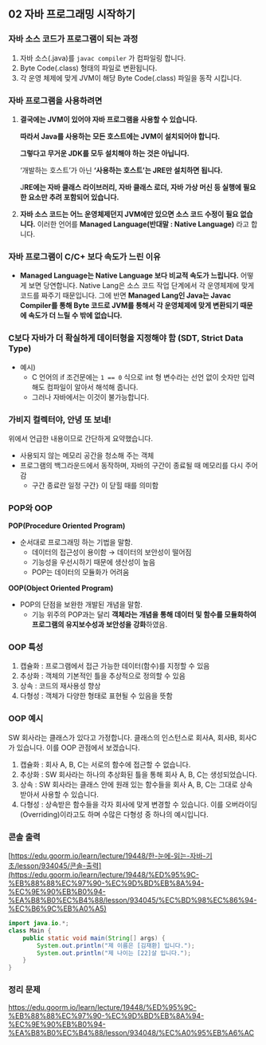 ## 02 자바 프로그래밍 시작하기

### 자바 소스 코드가 프로그램이 되는 과정

1. 자바 소스(.java)를 `javac compiler` 가 컴파일링 합니다.
2. Byte Code(.class) 형태의 파일로 변환됩니다.
3. 각 운영 체제에 맞게 JVM이 해당 Byte Code(.class) 파일을 동작 시킵니다.

### 자바 프로그램을 사용하려면

1. **결국에는 JVM이 있어야 자바 프로그램을 사용할 수 있습니다.**
    
    **따라서 Java를 사용하는 모든 호스트에는 JVM이 설치되어야 합니다.**
    
    **그렇다고 무거운 JDK를 모두 설치해야 하는 것은 아닙니다.**
    
    ‘개발하는 호스트’가 아닌 **‘사용하는 호스트’는 JRE만 설치하면 됩니다.**
    
    J**RE에는 자바 클래스 라이브러리, 자바 클래스 로더, 자바 가상 머신 등 실행에 필요한 요소만 추려 포함되어 있습니다.**
    
2. **자바 소스 코드는 어느 운영체제던지 JVM에만 있으면 소스 코드 수정이 필요 없습니다.**
이러한 언어를 **Managed Language(반대말 : Native Language)** 라고 합니다.

### 자바 프로그램이 C/C+ 보다 속도가 느린 이유

- **Managed Language는 Native Language 보다 비교적 속도가 느립니다.**
어떻게 보면 당연합니다. 
Native Lang은 소스 코드 작업 단계에서 각 운영체제에 맞게 코드를 짜주기 때문입니다.
그에 반면 **Managed Lang인 Java는 Javac Compiler를 통해 Byte 코드로 JVM를 통해서 각 운영체제에 맞게 변환되기 때문에 속도가 더 느릴 수 밖에 없습니다.**

### C보다 자바가 더 확실하게 데이터형을 지정해야 함 (SDT, Strict Data Type)

- 예시)
    - C 언어의 if 조건문에는 `1 == 0` 식으로 int 형 변수라는 선언 없이 숫자만 입력해도 컴파일이 알아서 해석해 줍니다.
    - 그러나 자바에서는 이것이 불가능합니다.

### 가비지 컬렉터야, 안녕 또 보네!

위에서 언급한 내용이므로 간단하게 요약했습니다.

- 사용되지 않는 메모리 공간을 청소해 주는 객체
- 프로그램의 백그라운드에서 동작하며, 자바의 구간이 종료될 때 메모리를 다시 주어감
    - 구간 종료란 일정 구간`}` 이 닫힐 때를 의미함

### POP와 OOP

**POP(Procedure Oriented Program)**

- 순서대로 프로그래밍 하는 기법을 말함.
    - 데이터의 접근성이 용이함 → 데이터의 보안성이 떨어짐
    - 기능성을 우선시하기 때문에 생산성이 높음
    - POP는 데이터의 모듈화가 어려움

**OOP(Object Oriented Program)**

- POP의 단점을 보완한 개발된 개념을 말함.
    - 기능 위주의 POP과는 달리 **객체라는 개념을 통해 데이터 및 함수를 모듈화하여 프로그램의 유지보수성과 보안성을 강화**하였음.

### OOP 특성

1. 캡슐화 : 프로그램에서 접근 가능한 데이터(함수)를 지정할 수 있음
2. 추상화 : 객체의 기본적인 틀을 추상적으로 정의할 수 있음
3. 상속 : 코드의 재사용성 향상
4. 다형성 : 객체가 다양한 형태로 표현될 수 있음을 뜻함

### OOP 예시
SW 회사라는 클래스가 있다고 가정합니다.
클래스의 인스턴스로 회사A, 회사B, 회사C가 있습니다.
이를 OOP 관점에서 보겠습니다.

1. 캡슐화 : 회사 A, B, C는 서로의 함수에 접근할 수 없습니다.
2. 추상화 : SW 회사라는 하나의 추상화된 틀을 통해 회사 A, B, C는 생성되었습니다.
3. 상속 : SW 회사라는 클래스 안에 원래 있는 함수들을 회사 A, B, C는 그대로 상속 받아서 사용할 수 있습니다.
4. 다형성 : 상속받은 함수들을 각자 회사에 맞게 변경할 수 있습니다. 이를 오버라이딩(Overriding)이라고도 하며 수많은 다형성 중 하나의 예시입니다.

### 콘솔 출력

[https://edu.goorm.io/learn/lecture/19448/한-눈에-읽는-자바-기초/lesson/934045/콘솔-출력](https://edu.goorm.io/learn/lecture/19448/%ED%95%9C-%EB%88%88%EC%97%90-%EC%9D%BD%EB%8A%94-%EC%9E%90%EB%B0%94-%EA%B8%B0%EC%B4%88/lesson/934045/%EC%BD%98%EC%86%94-%EC%B6%9C%EB%A0%A5)

```java
import java.io.*;
class Main {
	public static void main(String[] args) {		
		System.out.println("제 이름은 [김재환] 입니다.");
		System.out.println("제 나이는 [22]살 입니다.");
	}
}
```


### 정리 문제
https://edu.goorm.io/learn/lecture/19448/%ED%95%9C-%EB%88%88%EC%97%90-%EC%9D%BD%EB%8A%94-%EC%9E%90%EB%B0%94-%EA%B8%B0%EC%B4%88/lesson/934048/%EC%A0%95%EB%A6%AC
